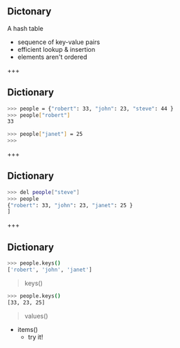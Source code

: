 ## Dictonary
A hash table
* sequence of key-value pairs
* efficient lookup & insertion
* elements aren't ordered

+++
## Dictionary
```sh
>>> people = {"robert": 33, "john": 23, "steve": 44 }
>>> people["robert"]
33

>>> people["janet"] = 25
>>>
```

+++
## Dictionary
```sh
>>> del people["steve"]
>>> people
{"robert": 33, "john": 23, "janet": 25 }
]
```

+++
## Dictionary
```sh
>>> people.keys()
['robert', 'john', 'janet']
```
> keys()

```sh
>>> people.keys()
[33, 23, 25]
```
> values()

* items()
  * try it!